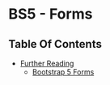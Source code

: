 # BS5 - Forms

## Table Of Contents
- [Further Reading]()
    - [Bootstrap 5 Forms](https://www.w3schools.com/bootstrap5/bootstrap_forms.php)
